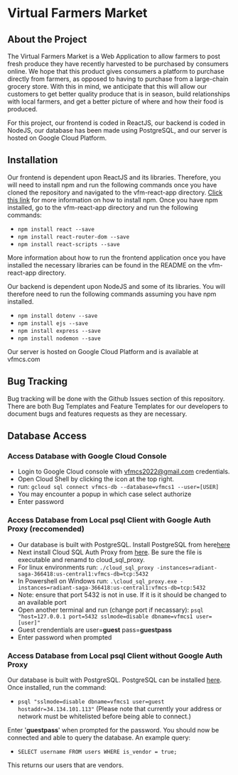 # Virtual Farmers Market
## About the Project
The Virtual Farmers Market is a Web Application to allow farmers to post fresh produce they have recently harvested to be purchased by consumers online. We hope that this product gives consumers a platform to purchase directly from farmers, as opposed to having to purchase from a large-chain grocery store. With this in mind, we anticipate that this will allow our customers to get better quality produce that is in season, build relationships with local farmers, and get a better picture of where and how their food is produced. 

For this project, our frontend is coded in ReactJS, our backend is coded in NodeJS, our database has been made using PostgreSQL, and our server is hosted on Google Cloud Platform. 

## Installation
Our frontend is dependent upon ReactJS and its libraries. Therefore, you will need to install npm and run the following commands once you have cloned the repository and navigated to the vfm-react-app directory. [Click this link](https://docs.npmjs.com/downloading-and-installing-node-js-and-npm) for more information on how to install npm. Once you have npm installed, go to the vfm-react-app directory and run the following commands:

- `npm install react --save`
- `npm install react-router-dom --save`
- `npm install react-scripts --save`

More information about how to run the frontend application once you have installed the necessary libraries can be found in the README on the vfm-react-app directory.

Our backend is dependent upon NodeJS and some of its libraries. You will therefore need to run the following commands assuming you have npm installed.

- `npm install dotenv --save`
- `npm install ejs --save`
- `npm install express --save`
- `npm install nodemon --save`

Our server is hosted on Google Cloud Platform and is available at vfmcs.com

## Bug Tracking
Bug tracking will be done with the Github Issues section of this repository. There are both Bug Templates and Feature Templates for our developers to document bugs and features requests as they are necessary.

## Database Access
### Access Database with Google Cloud Console
- Login to Google Cloud console with vfmcs2022@gmail.com credentials. 
- Open Cloud Shell by clicking the icon at the top right.
- run: `gcloud sql connect vfmcs-db --database=vfmcs1 --user=[USER]`
- You may encounter a popup in which case select authorize
- Enter password

### Access Database from Local psql Client with Google Auth Proxy (reccomended)
- Our database is built with PostgreSQL. Install PostgreSQL from here[here](https://www.postgresql.org/download/)
- Next install Cloud SQL Auth Proxy from [here](https://cloud.google.com/sql/docs/postgres/connect-instance-auth-proxy#install-proxy). Be sure the file is executable and renamd to cloud_sql_proxy.
- For linux environments run: `./cloud_sql_proxy -instances=radiant-saga-366418:us-central1:vfmcs-db=tcp:5432`
- In Powershell on Windows run: `.\cloud_sql_proxy.exe -instances=radiant-saga-366418:us-central1:vfmcs-db=tcp:5432`
- Note: ensure that port 5432 is not in use. If it is it should be changed to an available port
- Open another terminal and run (change port if necassary): `psql "host=127.0.0.1 port=5432 sslmode=disable dbname=vfmcs1 user=[user]"`
- Guest crendentials are user=**guest** pass=**guestpass**
- Enter password when prompted


### Access Database from Local psql Client without Google Auth Proxy
Our database is built with PostgreSQL. PostgreSQL can be installed [here](https://www.postgresql.org/download/). Once installed, run the command:
- `psql "sslmode=disable dbname=vfmcs1 user=guest hostaddr=34.134.101.113"`
(Please note that currently your address or network must be whitelisted before being able to connect.)

Enter '**guestpass**' when prompted for the password. You should now be connected and able to query the database.
An example query:

- `SELECT username FROM users WHERE is_vendor = true;`

This returns our users that are vendors.


